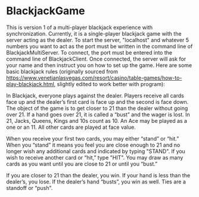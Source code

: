 # BlackjackGame
This is version 1 of a multi-player blackjack experience with synchronization. Currently, it is a single-player blackjack game with the server acting as the dealer. To start the server, "localhost" and whatever 5 numbers you want to act as the port must be written in the command line of BlackjackMultiServer. To connect, the port must be entered into the command line of BlackjackClient. Once connected, the server will ask for your name and then instruct you on how to set up the game. Here are some basic blackjack rules (originally sourced from https://www.venetianlasvegas.com/resort/casino/table-games/how-to-play-blackjack.html, slightly edited to work better with program):

In Blackjack, everyone plays against the dealer. Players receive all cards face up and the dealer’s first card is face up and the second is face down. The object of the game is to get closer to 21 than the dealer without going over 21. If a hand goes over 21, it is called a “bust” and the wager is lost. In 21, Jacks, Queens, Kings and 10s count as 10. An Ace may be played as a one or an 11. All other cards are played at face value.

When you receive your first two cards, you may either “stand” or “hit.” When you “stand” it means you feel you are close enough to 21 and no longer wish any additional cards and indicated by typing "STAND". If you wish to receive another card or “hit,” type "HIT". You may draw as many cards as you want until you are close to 21 or until you “bust.”

If you are closer to 21 than the dealer, you win. If your hand is less than the dealer’s, you lose. If the dealer’s hand “busts”, you win as well. Ties are a standoff or “push".
